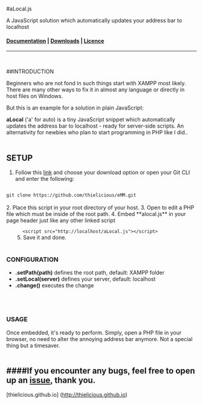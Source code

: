 #aLocal.js

A JavaScript solution which automatically updates your address bar to localhost

#### [Documentation](http:thielicious.github.io/#alocal_doc) | [Downloads](http:thielicious.github.io/#alocal_dls) | [Licence](http:thielicious.github.io/#alocal_lic) ####

---
<br>

##INTRODUCTION

Beginners who are not fond in such things start with XAMPP most likely. There are many other ways to fix it in almost any language or directly in host files on Windows.<br>

But this is an example for a solution in plain JavaScript: <br>

**aLocal** ('a' for auto) is a tiny JavaScript snippet which automatically updates the address bar to localhost - ready for server-side scripts. An alternativity for newbies who plan to start programming in PHP like I did..
<br>
<br>


## SETUP

1. Follow this [link](http:thielicious.github.io/#alocal_dls) and choose your download option or open your Git CLI and enter the following:<br>
<code>
git clone https://github.com/thielicious/eMM.git
</code><br>
2. Place this script in your root directory of your host.
3. Open to edit a PHP file which must be inside of the root path.
4. Embed **alocal.js** in your page header just like any other linked script<br>
    <code>
      &lt;script src="http://localhost/aLocal.js">&lt;/script>
    </code>
5. Save it and done.
<br>
<br>


### CONFIGURATION
- **.setPath(path)** defines the root path, default: XAMPP folder
- **.setLocal(server)** defines your server, default: localhost
- **.change()**	executes the change
<br>
<br>


### USAGE

Once embedded, it's ready to perform. Simply, open a PHP file in your browser, no need to alter the annoying address bar anymore. Not a special thing but a timesaver.<br><br>



####If you encounter any bugs, feel free to open up an [issue](https://github.com/thielicious/unPOSTer/issues), thank you.<br>
---
[thielicious.github.io] (http://thielicious.github.io)